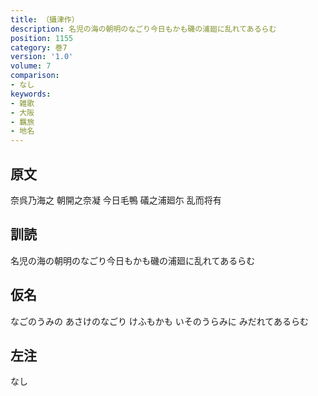 ```yaml
---
title: （攝津作）
description: 名児の海の朝明のなごり今日もかも磯の浦廻に乱れてあるらむ
position: 1155
category: 巻7
version: '1.0'
volume: 7
comparison:
- なし
keywords:
- 雑歌
- 大阪
- 羈旅
- 地名
---
```


## 原文

奈呉乃海之 朝開之奈凝 今日毛鴨 礒之浦廻尓 乱而将有

## 訓読

名児の海の朝明のなごり今日もかも磯の浦廻に乱れてあるらむ

## 仮名

なごのうみの あさけのなごり けふもかも いそのうらみに みだれてあるらむ

## 左注

なし
